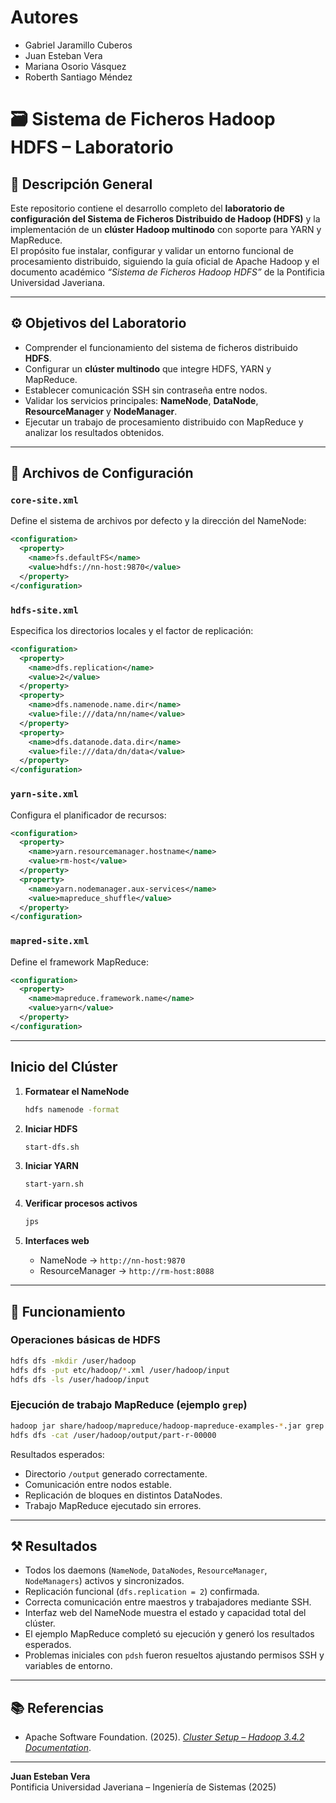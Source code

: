 # Autores
- Gabriel Jaramillo Cuberos
- Juan Esteban Vera
- Mariana Osorio Vásquez
- Roberth Santiago Méndez

# 🗃️ Sistema de Ficheros Hadoop HDFS – Laboratorio

## 📘 Descripción General
Este repositorio contiene el desarrollo completo del **laboratorio de configuración del Sistema de Ficheros Distribuido de Hadoop (HDFS)** y la implementación de un **clúster Hadoop multinodo** con soporte para YARN y MapReduce.  
El propósito fue instalar, configurar y validar un entorno funcional de procesamiento distribuido, siguiendo la guía oficial de Apache Hadoop y el documento académico *“Sistema de Ficheros Hadoop HDFS”* de la Pontificia Universidad Javeriana.

---

## ⚙️ Objetivos del Laboratorio
- Comprender el funcionamiento del sistema de ficheros distribuido **HDFS**.  
- Configurar un **clúster multinodo** que integre HDFS, YARN y MapReduce.  
- Establecer comunicación SSH sin contraseña entre nodos.  
- Validar los servicios principales: **NameNode**, **DataNode**, **ResourceManager** y **NodeManager**.  
- Ejecutar un trabajo de procesamiento distribuido con MapReduce y analizar los resultados obtenidos.

---

## 📂 Archivos de Configuración

### `core-site.xml`
Define el sistema de archivos por defecto y la dirección del NameNode:
```xml
<configuration>
  <property>
    <name>fs.defaultFS</name>
    <value>hdfs://nn-host:9870</value>
  </property>
</configuration>
```

### `hdfs-site.xml`
Especifica los directorios locales y el factor de replicación:
```xml
<configuration>
  <property>
    <name>dfs.replication</name>
    <value>2</value>
  </property>
  <property>
    <name>dfs.namenode.name.dir</name>
    <value>file:///data/nn/name</value>
  </property>
  <property>
    <name>dfs.datanode.data.dir</name>
    <value>file:///data/dn/data</value>
  </property>
</configuration>
```

### `yarn-site.xml`
Configura el planificador de recursos:
```xml
<configuration>
  <property>
    <name>yarn.resourcemanager.hostname</name>
    <value>rm-host</value>
  </property>
  <property>
    <name>yarn.nodemanager.aux-services</name>
    <value>mapreduce_shuffle</value>
  </property>
</configuration>
```

### `mapred-site.xml`
Define el framework MapReduce:
```xml
<configuration>
  <property>
    <name>mapreduce.framework.name</name>
    <value>yarn</value>
  </property>
</configuration>
```

---

## Inicio del Clúster

1. **Formatear el NameNode**
   ```bash
   hdfs namenode -format
   ```

2. **Iniciar HDFS**
   ```bash
   start-dfs.sh
   ```

3. **Iniciar YARN**
   ```bash
   start-yarn.sh
   ```

4. **Verificar procesos activos**
   ```bash
   jps
   ```

5. **Interfaces web**
   - NameNode → `http://nn-host:9870`
   - ResourceManager → `http://rm-host:8088`

---

## 🧪 Funcionamiento

### Operaciones básicas de HDFS
```bash
hdfs dfs -mkdir /user/hadoop
hdfs dfs -put etc/hadoop/*.xml /user/hadoop/input
hdfs dfs -ls /user/hadoop/input
```

### Ejecución de trabajo MapReduce (ejemplo `grep`)
```bash
hadoop jar share/hadoop/mapreduce/hadoop-mapreduce-examples-*.jar grep input output 'dfs[a-z.]+'
hdfs dfs -cat /user/hadoop/output/part-r-00000
```

Resultados esperados:
- Directorio `/output` generado correctamente.  
- Comunicación entre nodos estable.  
- Replicación de bloques en distintos DataNodes.  
- Trabajo MapReduce ejecutado sin errores.

---

## ⚒️ Resultados
- Todos los daemons (`NameNode`, `DataNodes`, `ResourceManager`, `NodeManagers`) activos y sincronizados.  
- Replicación funcional (`dfs.replication = 2`) confirmada.  
- Correcta comunicación entre maestros y trabajadores mediante SSH.  
- Interfaz web del NameNode muestra el estado y capacidad total del clúster.  
- El ejemplo MapReduce completó su ejecución y generó los resultados esperados.  
- Problemas iniciales con `pdsh` fueron resueltos ajustando permisos SSH y variables de entorno.

---

## 📚 Referencias
- Apache Software Foundation. (2025). [*Cluster Setup – Hadoop 3.4.2 Documentation*](https://hadoop.apache.org/docs/stable/hadoop-project-dist/hadoop-common/SingleCluster.html).  
---
**Juan Esteban Vera**  
Pontificia Universidad Javeriana – Ingeniería de Sistemas (2025)
